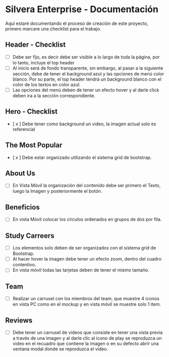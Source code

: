 # Silvera Enterprise - Documentación

Aquí estaré documentando el proceso de creación de este proyecto, primero marcare una checklist para el trabajo. 

## Header - Checklist

- [ ] Debe ser fijo, es decir debe ser visible a lo largo de toda la página, por lo tanto, incluye el top header
- [ ] Al inicio será de fondo transparente, sin embargo, al pasar a la siguiente sección, debe de tener el background azul y las opciones de menú color blanco. Por su parte, el top header tendrá un background blanco con el color de los textos en color azul.
- [ ] Las opciones del menú deben de tener un efecto hover y al darle click deben ira a la sección correspondiente. 

## Hero - Checklist

- [ x ] Debe tener como background un video, la imagen actual solo es referencial

## The Most Popular  

- [ x ] Debe estar organizado utilizando el sistema grid de bootstrap.

## About Us  

- [ ] En Vista Móvil la organización del contenido debe ser primero el Texto, luego la Imagen y posteriormente el botón.

## Beneficios

- [ ] En vista Móvil colocar los círculos ordenados en grupos de dos por fila.

## Study Carreers

- [ ] Los elementos solo deben de ser organizados con el sistema grid de Bootstrap.
- [ ] Al hacer hover la imagen debe tener un efecto zoom, dentro del cuadro contentivo.
- [ ] En vista móvil todas las tarjetas deben de tener el mismo tamaño.

## Team 
- [ ] Realizar un carrusel con los miembros del team, que muestre 4 iconos en vista PC como en el mockup y en vista móvil se muestre solo 1 item.

## Reviews
- [ ] Debe tener un carrusel de videos que consiste en tener una vista previa a través de una imagen y al darle clic al icono de play se reproduzca un video en el recuadro que contiene la imagen o en su defecto abrir una ventana modal donde se reproduzca el video.